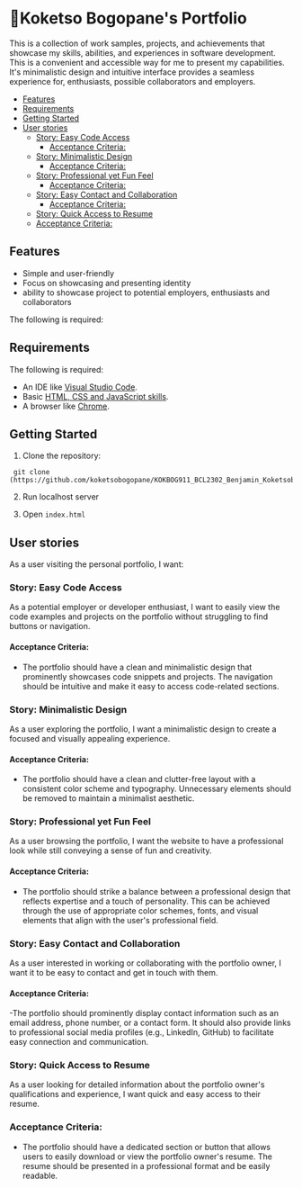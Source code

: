 <!-- omit in toc --> 
# 🤖Koketso Bogopane's Portfolio 

This is a collection of work samples, projects, and achievements that showcase my skills, abilities, and experiences in software development. This is a convenient and accessible way for me to present my capabilities. It's minimalistic design and intuitive interface provides a seamless experience for, enthusiasts, possible collaborators and employers. 

- [Features](#features)
- [Requirements](#requirements)
- [Getting Started](#getting-started)
- [User stories](#user-stories)
  - [Story: Easy Code Access](#story-easy-code-access)
    - [Acceptance Criteria:](#acceptance-criteria)
  - [Story: Minimalistic Design](#story-minimalistic-design)
    - [Acceptance Criteria:](#acceptance-criteria-1)
  - [Story: Professional yet Fun Feel](#story-professional-yet-fun-feel)
    - [Acceptance Criteria:](#acceptance-criteria-2)
  - [Story: Easy Contact and Collaboration](#story-easy-contact-and-collaboration)
    - [Acceptance Criteria:](#acceptance-criteria-3)
  - [Story: Quick Access to Resume](#story-quick-access-to-resume)
  - [Acceptance Criteria:](#acceptance-criteria-4)


## Features 
- Simple and user-friendly 
- Focus on showcasing and presenting identity
- ability to showcase project to potential employers, enthusiasts and collaborators

The following is required:
## Requirements

The following is required:
- An IDE like [Visual Studio Code](https://code.visualstudio.com).
- Basic [HTML, CSS and JavaScript skills](https://developer.mozilla.org/en-US/docs/Learn).
- A browser like [Chrome](https://www.google.com/chrome/?brand=YTUH&gclid=CjwKCAjwg-GjBhBnEiwAMUvNW5-P_pvbtK1f_zrlyh7BTH-Llcn28L9Lf9gKVElfBY8ehFVoOuh24RoCBPUQAvD_BwE&gclsrc=aw.ds).

## Getting Started 

1.  Clone the repository:
```
 git clone (https://github.com/koketsobogopane/KOKBOG911_BCL2302_Benjamin_Koketsobogopane_ITW9)

```

2. Run localhost server

3. Open `index.html`

## User stories 

As a user visiting the personal portfolio, I want:

### Story: Easy Code Access

As a potential employer or developer enthusiast, I want to easily view the code examples and projects on the portfolio without struggling to find buttons or navigation.
#### Acceptance Criteria: 
- The portfolio should have a clean and minimalistic design that prominently showcases code snippets and projects. The navigation should be intuitive and make it easy to access code-related sections.

### Story: Minimalistic Design

As a user exploring the portfolio, I want a minimalistic design to create a focused and visually appealing experience.

#### Acceptance Criteria: 
- The portfolio should have a clean and clutter-free layout with a consistent color scheme and typography. Unnecessary elements should be removed to maintain a minimalist aesthetic.

### Story: Professional yet Fun Feel

As a user browsing the portfolio, I want the website to have a professional look while still conveying a sense of fun and creativity.

#### Acceptance Criteria: 
- The portfolio should strike a balance between a professional design that reflects expertise and a touch of personality. This can be achieved through the use of appropriate color schemes, fonts, and visual elements that align with the user's professional field.
  
### Story: Easy Contact and Collaboration

As a user interested in working or collaborating with the portfolio owner, I want it to be easy to contact and get in touch with them.

#### Acceptance Criteria: 
-The portfolio should prominently display contact information such as an email address, phone number, or a contact form. It should also provide links to professional social media profiles (e.g., LinkedIn, GitHub) to facilitate easy connection and communication.

### Story: Quick Access to Resume

As a user looking for detailed information about the portfolio owner's qualifications and experience, I want quick and easy access to their resume.

### Acceptance Criteria: 
- The portfolio should have a dedicated section or button that allows users to easily download or view the portfolio owner's resume. The resume should be presented in a professional format and be easily readable.





